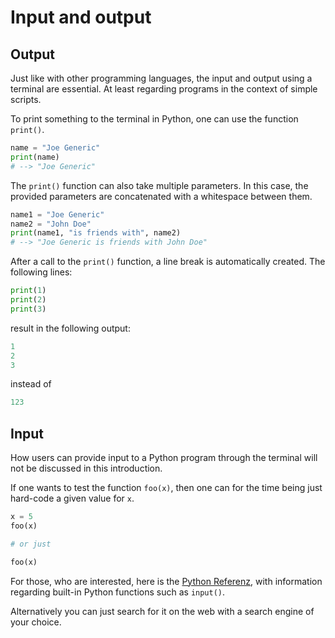 # Input and output

## Output
Just like with other programming languages, the input and output using a terminal are essential. At least regarding programs in the context of simple scripts.

To print something to the terminal in Python, one can use the function <code>print()</code>.
```py
name = "Joe Generic"
print(name)
# --> "Joe Generic"
```
The <code>print()</code> function can also take multiple parameters. In this case, the provided parameters are concatenated with a whitespace between them.
```py
name1 = "Joe Generic"
name2 = "John Doe"
print(name1, "is friends with", name2)
# --> "Joe Generic is friends with John Doe"
```
After a call to the <code>print()</code> function, a line break is automatically created.
The following lines:
```py
print(1)
print(2)
print(3)
```
result in the following output:
```py
1
2
3
```
instead of
```py
123
```

## Input

How users can provide input to a Python program through the terminal will not be discussed in this introduction.

If one wants to test the function <code>foo(x)</code>, then one can for the time being just hard-code a given value for <code>x</code>.
```py
x = 5
foo(x)

# or just

foo(x)
```

For those, who are interested, here is the <a href="https://docs.python.org/3/library/functions.html" target="_blank">Python Referenz</a>, with information regarding built-in Python functions such as <code>input()</code>.

Alternatively you can just search for it on the web with a search engine of your choice.
